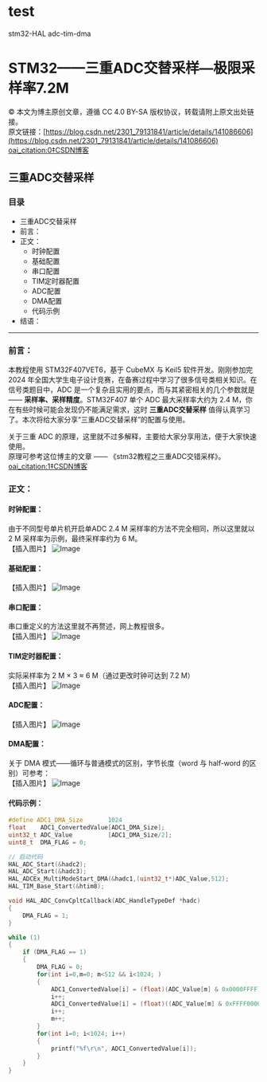 # test
stm32-HAL adc-tim-dma
# STM32——三重ADC交替采样—极限采样率7.2M

© 本文为博主原创文章，遵循 CC 4.0 BY-SA 版权协议，转载请附上原文出处链接。  
原文链接：[https://blog.csdn.net/2301_79131841/article/details/141086606](https://blog.csdn.net/2301_79131841/article/details/141086606)  [oai_citation:0‡CSDN博客](https://blog.csdn.net/2301_79131841/article/details/141086606?spm=1001.2014.3001.5501)

## 三重ADC交替采样

### 目录
- 三重ADC交替采样  
- 前言：  
- 正文：  
  - 时钟配置  
  - 基础配置  
  - 串口配置  
  - TIM定时器配置  
  - ADC配置  
  - DMA配置  
  - 代码示例  
- 结语：

---

### 前言：
本教程使用 STM32F407VET6，基于 CubeMX 与 Keil5 软件开发。刚刚参加完 2024 年全国大学生电子设计竞赛，在备赛过程中学习了很多信号类相关知识。在信号类题目中，ADC 是一个复杂且实用的要点，而与其紧密相关的几个参数就是 —— **采样率、采样精度**。STM32F407 单个 ADC 最大采样率大约为 2.4 M，你在有些时候可能会发现仍不能满足需求，这时 **三重ADC交替采样** 值得认真学习了。本次将给大家分享“三重ADC交替采样”的配置与使用。

关于三重 ADC 的原理，这里就不过多解释，主要给大家分享用法，便于大家快速使用。  
原理可参考这位博主的文章 —— 《stm32教程之三重ADC交错采样》。  [oai_citation:1‡CSDN博客](https://blog.csdn.net/2301_79131841/article/details/141086606?spm=1001.2014.3001.5501)

### 正文：

#### 时钟配置：
由于不同型号单片机开启单ADC 2.4 M 采样率的方法不完全相同，所以这里就以 2 M 采样率为示例，最终采样率约为 6 M。  
【插入图片】 ![Image](https://bbs.21ic.com/data/attachment/forum/202509/05/163811ohkc085wlad8m8lq.png)

#### 基础配置：
【插入图片】 ![Image](https://i-blog.csdnimg.cn/direct/f65f5da0a4704db2a08883324f0faf23.png)

#### 串口配置：
串口重定义的方法这里就不再赘述，网上教程很多。  
【插入图片】 ![Image](https://i-blog.csdnimg.cn/blog_migrate/812028c74f5a7f33ce6c7119dc37f7c9.png)

#### TIM定时器配置：
实际采样率为 2 M × 3 ≈ 6 M（通过更改时钟可达到 7.2 M）  
【插入图片】 ![Image](https://i-blog.csdnimg.cn/blog_migrate/6e354016b7d5c3e1821e003bfc63e616.png)

#### ADC配置：
【插入图片】 ![Image](https://i-blog.csdnimg.cn/direct/f65f5da0a4704db2a08883324f0faf23.png)

#### DMA配置：
关于 DMA 模式——循环与普通模式的区别，字节长度（word 与 half-word 的区别）可参考：  
【插入图片】 ![Image](https://i-blog.csdnimg.cn/blog_migrate/810cd0d7a29d529d523eedf5279df4e2.png)

#### 代码示例：
```c
#define ADC1_DMA_Size       1024
float    ADC1_ConvertedValue[ADC1_DMA_Size];
uint32_t ADC_Value          [ADC1_DMA_Size/2];
uint8_t  DMA_FLAG = 0;

// 启动代码
HAL_ADC_Start(&hadc2);
HAL_ADC_Start(&hadc3);
HAL_ADCEx_MultiModeStart_DMA(&hadc1,(uint32_t*)ADC_Value,512);
HAL_TIM_Base_Start(&htim8);

void HAL_ADC_ConvCpltCallback(ADC_HandleTypeDef *hadc)
{
    DMA_FLAG = 1;
}

while (1)
{
    if (DMA_FLAG == 1)
    {
        DMA_FLAG = 0;
        for(int i=0,m=0; m<512 && i<1024; )
        {
            ADC1_ConvertedValue[i] = (float)(ADC_Value[m] & 0x0000FFFF) * 3.3f / 4095.0f;
            i++;
            ADC1_ConvertedValue[i] = (float)((ADC_Value[m] & 0xFFFF0000)>>16) * 3.3f / 4095.0f;
            i++;
            m++;
        }
        for(int i=0; i<1024; i++)
        {
            printf("%f\r\n", ADC1_ConvertedValue[i]);
        }
    }
}
